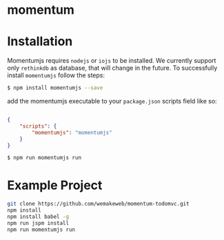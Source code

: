 # momentum





# Installation

Momentumjs requires `nodejs` or `iojs` to be installed. We currently support only `rethinkdb` as database, that will change in the future. To successfully install `momentumjs` follow the steps:

```bash
$ npm install momentumjs --save
```

add the momentumjs executable to your `package.json` scripts field like so:

```json

{
	"scripts": {
    	"momentumjs": "momentumjs"
  	}
}

```

```bash
$ npm run momentumjs run
```

# Example Project
```bash
git clone https://github.com/wemakeweb/momentum-todomvc.git
npm install 
npm install babel -g
npm run jspm install
npm run momentumjs run
```